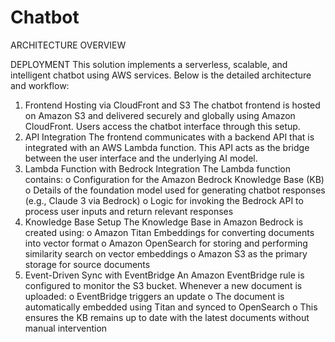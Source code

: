 # Chatbot

ARCHITECTURE OVERVIEW

 
DEPLOYMENT
This solution implements a serverless, scalable, and intelligent chatbot using AWS services. Below is the detailed architecture and workflow:
1.	Frontend Hosting via CloudFront and S3
The chatbot frontend is hosted on Amazon S3 and delivered securely and globally using Amazon CloudFront. Users access the chatbot interface through this setup.
2.	API Integration
The frontend communicates with a backend API that is integrated with an AWS Lambda function. This API acts as the bridge between the user interface and the underlying AI model.
3.	Lambda Function with Bedrock Integration
The Lambda function contains:
o	Configuration for the Amazon Bedrock Knowledge Base (KB)
o	Details of the foundation model used for generating chatbot responses (e.g., Claude 3 via Bedrock)
o	Logic for invoking the Bedrock API to process user inputs and return relevant responses
4.	Knowledge Base Setup
The Knowledge Base in Amazon Bedrock is created using:
o	Amazon Titan Embeddings for converting documents into vector format
o	Amazon OpenSearch for storing and performing similarity search on vector embeddings
o	Amazon S3 as the primary storage for source documents
5.	Event-Driven Sync with EventBridge
An Amazon EventBridge rule is configured to monitor the S3 bucket. Whenever a new document is uploaded:
o	EventBridge triggers an update
o	The document is automatically embedded using Titan and synced to OpenSearch
o	This ensures the KB remains up to date with the latest documents without manual intervention
